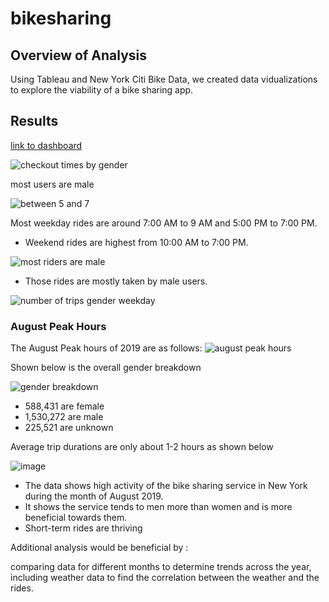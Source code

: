 # bikesharing

## Overview of Analysis

Using Tableau and New York Citi Bike Data, we created data vidualizations to explore the viability of a bike sharing app.

## Results

[link to dashboard](https://public.tableau.com/app/profile/shalmalee1683/viz/CitiBike2_16339107434690/CitiBike?publish=yes)


![checkout times by gender](https://user-images.githubusercontent.com/86750935/136716680-705ecbd0-4b72-489f-9b95-eac706905438.PNG)

most users are male

![between 5 and 7](https://user-images.githubusercontent.com/86750935/136716727-8fca30da-de8b-42a6-9f6d-b5906927b68c.PNG)

Most weekday rides are around 7:00 AM to 9 AM and 5:00 PM to 7:00 PM.
* Weekend rides are highest from 10:00 AM to 7:00 PM.

![most riders are male](https://user-images.githubusercontent.com/86750935/136716778-4bca64d1-20ab-4aa6-b08e-d48ae62fb3c0.PNG)
* Those rides are mostly taken by male users.

![number of trips gender weekday](https://user-images.githubusercontent.com/86750935/136716842-150f250d-a187-4859-bb7b-436551f1eff5.PNG)


### August Peak Hours

The August Peak hours of 2019 are as follows:
![august peak hours](https://user-images.githubusercontent.com/86750935/136715300-b9f041d2-89cc-4323-b5f6-f3d61304901d.PNG)

Shown below is the overall gender breakdown

![gender breakdown](https://user-images.githubusercontent.com/86750935/136716927-8ba93fc3-d179-44e4-bb43-c5e0ff4624f6.PNG)

* 588,431 are female
* 1,530,272 are male 
* 225,521 are unknown

Average trip durations are only about 1-2 hours as shown below

![image](https://user-images.githubusercontent.com/86750935/136716981-9917ea6a-d8a9-4a55-89a0-703f6219ce18.png)

* The data shows high activity of the bike sharing service in New York during the month of August 2019.
* It shows the service tends to men more than women and is more beneficial towards them.
* Short-term rides are thriving

Additional analysis would be beneficial by :

comparing data for different months to determine trends across the year,
including weather data to find the correlation between the weather and the rides.


 
